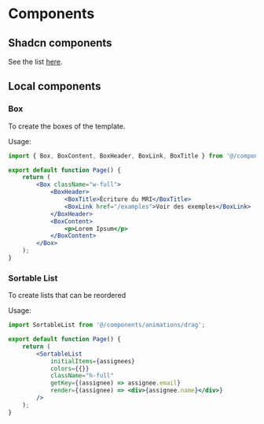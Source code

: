 # Components

## Shadcn components

See the list [here](https://ui.shadcn.com/docs/components/).

## Local components

### Box

To create the boxes of the template.

Usage:

```jsx
import { Box, BoxContent, BoxHeader, BoxLink, BoxTitle } from '@/components/boxes/boxes';

export default function Page() {
    return (
        <Box className="w-full">
            <BoxHeader>
                <BoxTitle>Écriture du MRI</BoxTitle>
                <BoxLink href="/examples">Voir des exemples</BoxLink>
            </BoxHeader>
            <BoxContent>
                <p>Lorem Ipsum</p>
            </BoxContent>
        </Box>
    );
}
```

### Sortable List

To create lists that can be reordered

Usage:

```jsx
import SortableList from '@/components/animations/drag';

export default function Page() {
    return (
        <SortableList
            initialItems={assignees}
            colors={{}}
            className="h-full"
            getKey={(assignee) => assignee.email}
            render={(assignee) => <div>{assignee.name}</div>}
        />
    );
}
```
